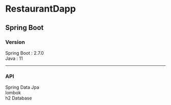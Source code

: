 # RestaurantDapp  

## Spring Boot
### Version
Spring Boot : 2.7.0  
Java : 11  

---

### API  
Spring Data Jpa  
lombok  
h2 Database